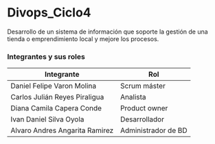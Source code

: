 # Divops_Ciclo4
Desarrollo de un sistema de información que soporte la gestión de una tienda o emprendimiento local y mejore los procesos. 

### Integrantes y sus roles


| Integrante | Rol |
|------------|-----|
|Daniel Felipe Varon Molina |Scrum máster|
|Carlos Julián Reyes Piraligua |Analista|
|Diana Camila Capera Conde |Product owner|
|Ivan Daniel Silva Oyola |Desarrollador|
|Alvaro Andres Angarita Ramirez|Administrador de BD|
